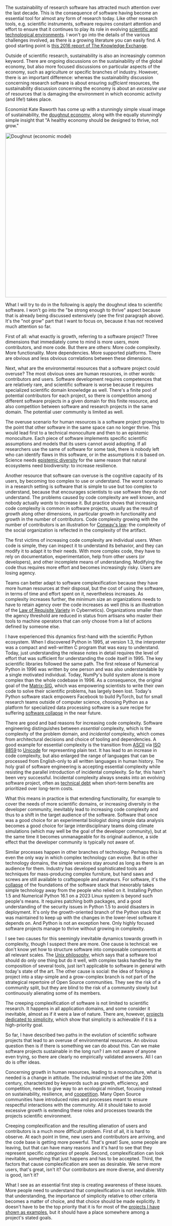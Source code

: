 The sustainability of research software has attracted much attention over the last decade. This is the consequence of software having become an essential tool for almost any form of research today. Like other research tools, e.g. scientific instruments, software requires constant attention and effort to ensure that it continues to play its role in evolving [scientific and technological environments](The%20three%20environments%20of%20scientific%20software.md). I won't go into the details of the various challenges involved, as there is a growing literature you can easily find. A good starting point is [this 2016 report of The Knowledge Exchange](https://www.knowledge-exchange.info/event/software-sustainability).

Outside of scientific research, sustainability is also an increasingly common keyword. There are ongoing discussions on the sustainability of the global economy, but also more focused discussions on particular aspects of the economy, such as agriculture or specific branches of industry. However, there is an important difference: whereas the sustainability discussion concerning research software is about ensuring *sufficient* resources, the sustainability discussion concerning the economy is about an *excessive use* of resources that is damaging the environment in which economic activity (and life!) takes place.

Economist Kate Raworth has come up with a stunningly simple visual image of sustainability, the [doughnut economy](https://www.kateraworth.com/doughnut/), along with the equally stunningly simple insight that "A healthy economy should be designed to thrive, not grow."

<a title="DoughnutEconomics, CC BY-SA 4.0 &lt;https://creativecommons.org/licenses/by-sa/4.0&gt;, via Wikimedia Commons" href="https://commons.wikimedia.org/wiki/File:Doughnut_(economic_model).jpg"><img width="512" alt="Doughnut (economic model)" src="https://upload.wikimedia.org/wikipedia/commons/thumb/1/12/Doughnut_%28economic_model%29.jpg/512px-Doughnut_%28economic_model%29.jpg"></a>

What I will try to do in the following is apply the doughnut idea to scientific software. I won't go into the "be strong enough to thrive" aspect because that is already being discussed extensively (see the first paragraph above). It's the "not grow" part that I want to focus on, because it has not received much attention so far.

First of all: what exactly is growth, referring to a software project? Three dimensions that immediately come to mind is more users, more contributors, and more code. But there are others: More code complexity. More functionality. More dependencies. More supported platforms. There are obvious and less obvious correlations between these dimensions.

Next, what are the environmental resources that a software project could overuse? The most obvious ones are human resources, in other words: contributors and users. Software development requires competences that are relatively rare, and scientific software is worse because it requires specialized scientific domain knowledge as well. There's a finite pool of potential contributors for each project, so there is competition among different software projects in a given domain for this finite resource, and also competition between software and research projects in the same domain. The potential user community is limited as well.

The overuse scenario for human resources is a software project growing to the point that other software in the same space can no longer thrive. This would lead first to a technical monoculture and then to an epistemic monoculture. Each piece of software implements specific scientific assumptions and models that its users cannot avoid adopting. If all researchers use the same of software for some task, there is nobody left who can identify flaws in this software, or in the assumptions it is based on. Science needs [epistemic diversity](Epistemic%20diversity.md) for the same reason that natural ecosystems need biodiversity: to increase resilience.

Another resource that software can overuse is the cognitive capacity of its users,
by becoming too complex to use or understand. The worst scenario in a research setting is software that is simple to use but too complex to understand, because that encourages scientists to use software they do *not* understand. The problems caused by code complexity are well known, and nobody actually *wants* to increase it. But practice shows that increasing code complexity is common in software projects, usually as the result of growth along other dimensions, in particular growth in functionality and growth in the number of contributors. Code complexity growing with the number of contributors is an illustration for [Conway's law](Conway's%20law.md): the complexity of the social organization is reflected in the complexity of the artifact.

The first victims of increasing code complexity are individual users. When code is simple, they can inspect it to understand its behavior, and they can modify it to adapt it to their needs. With more complex code, they have to rely on documentation, experimentation, help from other users (or developers), and other incomplete means of understanding. Modifying the code thus requires more effort and becomes increasingly risky. Users are losing agency.

Teams can better adapt to software complexification because they have more human resources at their disposal, but the cost of using the software, in terms of time and effort spent on it, nevertheless increases. As complexity increases further, the minimum size an organizations needs to have to retain agency over the code increases as well (this is an illustration of the [Law of Requisite Variety](http://pespmc1.vub.ac.be/REQVAR.html) in Cybernetics). Organizations smaller than the agency threshold are reduced in status from artisans who master their tools to machine operators that can only choose from a list of actions defined by someone else.

I have experienced this dynamics first-hand with the scientific Python ecosystem. When I discovered Python in 1995, at version 1.3, the interpreter was a compact and well-written C program that was easy to understand. Today, just understanding the release notes in detail requires the level of effort that was sufficient for understanding the code itself in 1995. The key scientific libraries followed the same path. The first release of Numerical Python in 1996 was written by one person and was also understandable by a single motivated individual. Today, NumPy's build system alone is more complex than the whole codebase in 1996. As a consequence, the original goal of the [Matrix-SIG](https://www.python.org/community/sigs/retired/matrix-sig/), which was empowering scientists to write their own code to solve their scientific problems, has largely been lost. Today's Python software stack empowers Facebook to build PyTorch, but for small research teams outside of computer science, choosing Python as a platform for specialized data processing software is a sure recipe for suffering [software collapse](Software%20collapse.md) in the near future.

There are good and bad reasons for increasing code complexity. Software engineering distinguishes between *essential* complexity, which is the complexity of the problem domain, and *incidental* complexity, which comes from architectural decisions and choice of tooling and dependencies. A good example for essential complexity is the transition from [ASCII](https://en.wikipedia.org/wiki/ASCII) via [ISO 8859](https://en.wikipedia.org/wiki/ISO/IEC_8859) to [Unicode](https://en.wikipedia.org/wiki/Unicode) for representing plain text. It has lead to an increase in code complexity, but also enlarged the range of languages that can be processed from English-only to all written languages in human history. The holy grail of software engineering is accepting essential complexity while resisting the parallel introduction of incidental complexity. So far, this hasn't been very successful. Incidental complexity always sneaks into an evolving software project, often as [technical debt](Technical%20debt.md) when short-term benefits are prioritized over long-term costs.

What this means in practice is that extending functionality, for example to cover the needs of more scientific domains, or increasing diversity in the developer community, inevitably lead to increasing code complexity and thus to a shift in the target audience of the software. Software that once was a good choice for an experimental biologist doing simple data analysis becomes a good choice for large interdisciplinary teams doing climate simulations (which may well be the goal of the developer community), but at the same time it becomes unmanageable for its original audience, a side effect that the developer community is typically not aware of.

Similar processes happen in other branches of technology. Perhaps this is even the only way in which complex technology can evolve. But in other technology domains, the simple versions stay around as long as there is an audience for them. Industry has developed sophisticated tools and techniques for mass-producing complex furniture, but hand saws and screws are still available to craftspeople and amateurs. For software, it's the [collapse](Software%20collapse.md) of the foundations of the software stack that inexorably takes simple technology away from the people who relied on it. Installing Python 1.5 and Numerical Python 16.1 on a 2023 Linux system is beyond such people's means. It requires patching both packages, and a good understanding of the security issues in Python 1.5 to avoid disasters in deployment. It's only the growth-oriented branch of the Python stack that was maintained to keep up with the changes in the lower-level software it depends on. And Python is not an exception here. Only highly focused software projects manage to thrive without growing in complexity.

I see two causes for this seemingly inevitable dynamics towards growth in complexity, though I suspect there are more. One cause is technical: we don't know yet how to structure software into composable components at all relevant scales. The [Unix philosophy](https://en.wikipedia.org/wiki/Unix_philosophy), which says that a software tool should do only one thing but do it well, with complex tasks handled by the composition of several tools, just isn't applicable to software in general with today's state of the art. The other cause is social: the idea of forking a project into a stay-simple and a grow-complex branch is not part of the strategical repertoire of Open Source communities. They see the risk of a community split, but they are blind to the risk of a community slowly but continuously alienating some of its members.

The creeping complexification of software is not limited to scientific research. It happens in all application domains, and some consider it inevitable, almost as if it were a law of nature. There are, however, [projects dedicated to simplicity](In%20search%20of%20simplicity.md), which show that simplicity is achievable if it is a high-priority goal.

So far, I have described two paths in the evolution of scientific software projects that lead to an overuse of environmental resources. An obvious question then is if there is something we can do about this. Can we make software projects sustainable in the long run? I am not aware of anyone even trying, so there are clearly no empirically validated answers. All I can do is offer ideas.

Concerning growth in human resources, leading to a monoculture, what is needed is a change in attitude. The industrial mindset of the late 20th century, characterized by keywords such as growth, efficiency, and competition, needs to give way to an ecological mindset, focusing instead on sustainability, resilience, and [coopetition](https://en.wikipedia.org/wiki/Coopetition). Many Open Source communities have introduced roles and processes meant to ensure respectful interactions with the community. All it should take to avoid excessive growth is extending these roles and processes towards the projects scientific environment.

Creeping complexification and the resulting alienation of users and contributors is a much more difficult problem. First of all, it is hard to observe. At each point in time, new users and contributors are arriving, and the code base is getting more powerful. That's great! Sure, some people are leaving, but that can have many reasons and it's hard to see that they represent specific *categories* of people. Second, complexification can look inevitable, something that just happens and has to be accepted. Third, the factors that cause complexification are seen as desirable. We serve more users, that's great, isn't it? Our contributors are more diverse, and diversity is good, isn't it?

What I see as an essential first step is creating awareness of these issues. More people need to understand that complexification is not inevitable. With that understanding, the importance of simplicity relative to other criteria becomes a matter of choice, and that choice should be made explicitly. It doesn't have to be the top priority that it is for most of the [projects I have shown as examples](In%20search%20of%20simplicity.md), but it should have a place somewhere among a project's stated goals.
